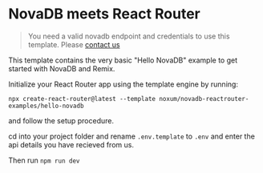 # NovaDB meets React Router

> You need a valid novadb endpoint and credentials to use this template.
Please [contact us](https://www.noxum.com/en/headless-cms/react-router)

This template contains the very basic "Hello NovaDB" example to get started with NovaDB and Remix.

Initialize your React Router app using the template engine by running:

`npx create-react-router@latest --template noxum/novadb-reactrouter-examples/hello-novadb`

and follow the setup procedure. 

cd into your project folder and rename `.env.template` to `.env` and enter the api details you have recieved from us.

Then run `npm run dev`

